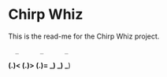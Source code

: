 # Chirp Whiz

This is the read-me for the Chirp Whiz project.

      _      _      _
   __(.)< __(.)> __(.)=
   \___)  \___)  \___)
